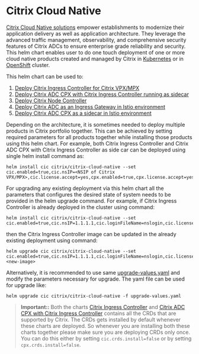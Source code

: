 # Citrix Cloud Native 

[Citrix Cloud Native solutions](https://www.citrix.com/products/citrix-adc/resources/citrix-application-delivery-solutions-for-cloud-native-applications.html) empower establishments to modernize their application delivery as well as application architecture. They leverage the advanced traffic management, observability, and comprehensive security features of Citrix ADCs to ensure enterprise grade reliability and security. This helm chart enables user to do one touch deployment of one or more cloud native products created and managed by Citrix in [Kubernetes](https://kubernetes.io/) or in [OpenShift](https://www.openshift.com) cluster.

This helm chart can be used to:
1. [Deploy Citrix Ingress Controller for Citrix VPX/MPX](./charts/citrix-ingress-controller/README.md)
2. [Deploy Citrix ADC CPX with Citrix Ingress Controller running as sidecar](./charts/citrix-cpx-with-ingress-controller/README.md)
3. [Deploy Citrix Node Controller](./charts/citrix-node-controller/README.md)
4. [Deploy Citrix ADC as an Ingress Gateway in Istio environment](./charts/citrix-adc-istio-ingress-gateway)
5. [Deploy Citrix ADC CPX as a sidecar in Istio environment](./charts/citrix-cpx-istio-sidecar-injector)


Depending on the architecture, it is sometimes needed to deploy multiple products in Citrix portfolio together. This can be achieved by setting required parameters for all products together while installing those products using this helm chart.
For example, both Citrix Ingress Controller and Citrix ADC CPX with Citrix Ingress Controller as side car can be deployed using single helm install command as:

  ```
  helm install cic citrix/citrix-cloud-native --set cic.enabled=true,cic.nsIP=<NSIP of Citrix VPX/MPX>,cic.license.accept=yes,cpx.enabled=true,cpx.license.accept=yes
  ```

For upgrading any existing deployment via this helm chart all the parameters that configures the desired state of system needs to be provided in the helm upgrade command.
For example, if Citrix Ingress Controller is already deployed in the cluster using command:

  ```
  helm install cic citrix/citrix-cloud-native --set cic.enabled=true,cic.nsIP=1.1.1.1,cic.loginFileName=nslogin,cic.license.accept=yes,cic.ingressClass[0]=citrix
  ```
then the Citrix Ingress Controller image can be updated in the already existing deployment using command:

  ```
  helm upgrade cic citrix/citrix-cloud-native --set cic.enabled=true,cic.nsIP=1.1.1.1,cic.loginFileName=nslogin,cic.license.accept=yes,cic.ingressClass[0]=citrix,cic.image=<new-image>
  ```
Alternatively, it is recommended to use same [upgrade-values.yaml](../upgrade-values.yaml) and modify the parameters necessary for upgrade. The yaml file can be used for upgrade like:

  ```
  helm upgrade cic citrix/citrix-cloud-native -f upgrade-values.yaml
  ```

> **Important::** 
> Both the charts [Citrix Ingress Controller](./charts/citrix-ingress-controller/) and [Citrix ADC CPX with Citrix Ingress Controller](./charts/citrix-cpx-with-ingress-controller/) contains all the CRDs that are supported by Citrix. The CRDs gets installed by default whenever these charts are deployed. So whenever you are installing both these charts together please make sure you are deploying CRDs only once. You can do this either by setting `cic.crds.install=false` or by setting `cpx.crds.install=false`.

